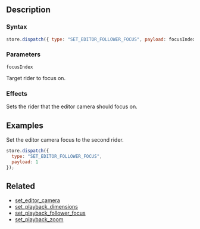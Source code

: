 ## Description

### Syntax

```javascript
store.dispatch({ type: "SET_EDITOR_FOLLOWER_FOCUS", payload: focusIndex });
```

### Parameters

`focusIndex`

Target rider to focus on.

### Effects

Sets the rider that the editor camera should focus on.

## Examples

Set the editor camera focus to the second rider.

```javascript
store.dispatch({
  type: "SET_EDITOR_FOLLOWER_FOCUS",
  payload: 1
});
```

## Related

- [set_editor_camera](./set_editor_camera.md)
- [set_playback_dimensions](./set_playback_dimensions.md)
- [set_playback_follower_focus](./set_playback_follower_focus.md)
- [set_playback_zoom](./set_playback_zoom.md)
